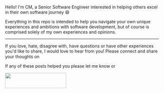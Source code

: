 Hello! I'm CM, a Senior Software Engineer interested in helping others excel in their own software journey 😄

Everything in this repo is intended to help you navigate your own unique experiences and ambitions with software development, but of course is comprised solely of my own experiences and opinions.
_________________
If you love, hate, disagree with, have questions or have other experiences you'd like to share, I would love to hear from you! Please connect and share your thoughts on [<img src="https://user-images.githubusercontent.com/108257462/179424967-071f5f81-f59d-4faa-a4a9-f0f2da9c0b59.png" width="15" height="15">](https://www.linkedin.com/in/cmliotta/)

If any of these posts helped you please let me know or
[<div><img src="https://user-images.githubusercontent.com/108257462/179425081-177b3f47-fe38-4bd3-86db-a0b6169deb23.png" width="200" height="50"></div>](https://www.buymeacoffee.com/cmliotta)
